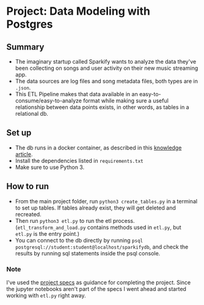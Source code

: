 # Project: Data Modeling with Postgres

## Summary
- The imaginary startup called Sparkify wants to analyze the data they've been collecting on songs 
  and user activity on their new music streaming app.
- The data sources are log files and song metadata files, both types are in `.json`.
- This ETL Pipeline makes that data available in an easy-to-consume/easy-to-analyze format while making sure
a useful relationship between data points exists, in other words, as tables in a relational db.  

## Set up
- The db runs in a docker container, as described in this [knowledge article](https://knowledge.udacity.com/questions/59537).
- Install the dependencies listed in `requirements.txt`
- Make sure to use Python 3.

## How to run
- From the main project folder, run `python3 create_tables.py` in a terminal to set up tables. If tables already exist,
  they will get deleted and recreated.
- Then run `python3 etl.py` to run the etl process. (`etl_transform_and_load.py` contains methods used in `etl.py`, but `etl.py`
  is the entry point.)
- You can connect to the db directly by running `psql postgresql://student:student@localhost/sparkifydb`, and
check the results by running sql statements inside the psql console.

### Note
I've used the [project specs](https://review.udacity.com/#!/rubrics/2500/view) as guidance for completing the project.
Since the jupyter notebooks aren't part of the specs I went ahead and started working with `etl.py` right away.